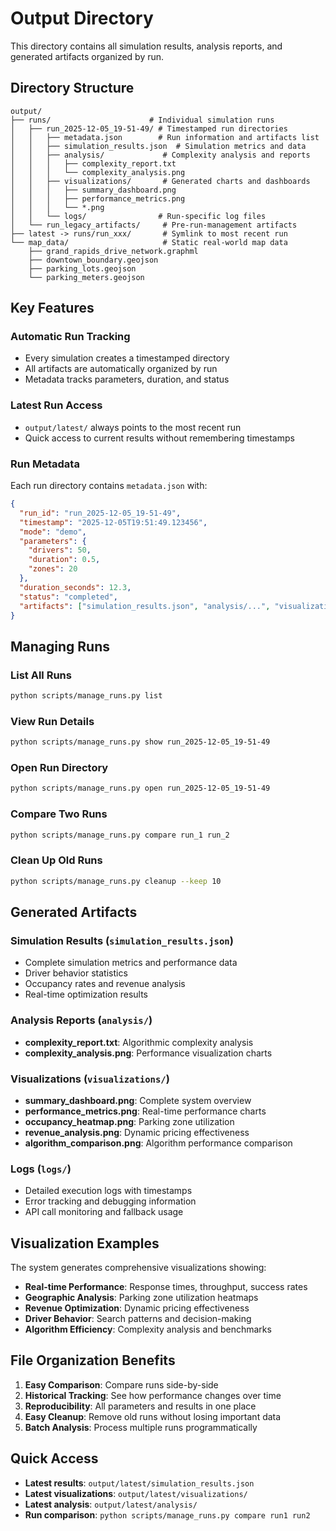 # Output Directory

This directory contains all simulation results, analysis reports, and generated artifacts organized by run.

## Directory Structure

```
output/
├── runs/                      # Individual simulation runs
│   ├── run_2025-12-05_19-51-49/ # Timestamped run directories
│   │   ├── metadata.json        # Run information and artifacts list
│   │   ├── simulation_results.json  # Simulation metrics and data
│   │   ├── analysis/             # Complexity analysis and reports
│   │   │   ├── complexity_report.txt
│   │   │   └── complexity_analysis.png
│   │   ├── visualizations/       # Generated charts and dashboards
│   │   │   ├── summary_dashboard.png
│   │   │   ├── performance_metrics.png
│   │   │   └── *.png
│   │   └── logs/                # Run-specific log files
│   └── run_legacy_artifacts/     # Pre-run-management artifacts
├── latest -> runs/run_xxx/       # Symlink to most recent run
└── map_data/                     # Static real-world map data
    ├── grand_rapids_drive_network.graphml
    ├── downtown_boundary.geojson
    ├── parking_lots.geojson
    └── parking_meters.geojson
```

## Key Features

### Automatic Run Tracking

- Every simulation creates a timestamped directory
- All artifacts are automatically organized by run
- Metadata tracks parameters, duration, and status

### Latest Run Access

- `output/latest/` always points to the most recent run
- Quick access to current results without remembering timestamps

### Run Metadata

Each run directory contains `metadata.json` with:

```json
{
  "run_id": "run_2025-12-05_19-51-49",
  "timestamp": "2025-12-05T19:51:49.123456",
  "mode": "demo",
  "parameters": {
    "drivers": 50,
    "duration": 0.5,
    "zones": 20
  },
  "duration_seconds": 12.3,
  "status": "completed",
  "artifacts": ["simulation_results.json", "analysis/...", "visualizations/..."]
}
```

## Managing Runs

### List All Runs

```bash
python scripts/manage_runs.py list
```

### View Run Details

```bash
python scripts/manage_runs.py show run_2025-12-05_19-51-49
```

### Open Run Directory

```bash
python scripts/manage_runs.py open run_2025-12-05_19-51-49
```

### Compare Two Runs

```bash
python scripts/manage_runs.py compare run_1 run_2
```

### Clean Up Old Runs

```bash
python scripts/manage_runs.py cleanup --keep 10
```

## Generated Artifacts

### Simulation Results (`simulation_results.json`)

- Complete simulation metrics and performance data
- Driver behavior statistics
- Occupancy rates and revenue analysis
- Real-time optimization results

### Analysis Reports (`analysis/`)

- **complexity_report.txt**: Algorithmic complexity analysis
- **complexity_analysis.png**: Performance visualization charts

### Visualizations (`visualizations/`)

- **summary_dashboard.png**: Complete system overview
- **performance_metrics.png**: Real-time performance charts
- **occupancy_heatmap.png**: Parking zone utilization
- **revenue_analysis.png**: Dynamic pricing effectiveness
- **algorithm_comparison.png**: Algorithm performance comparison

### Logs (`logs/`)

- Detailed execution logs with timestamps
- Error tracking and debugging information
- API call monitoring and fallback usage

## Visualization Examples

The system generates comprehensive visualizations showing:

- **Real-time Performance**: Response times, throughput, success rates
- **Geographic Analysis**: Parking zone utilization heatmaps
- **Revenue Optimization**: Dynamic pricing effectiveness
- **Driver Behavior**: Search patterns and decision-making
- **Algorithm Efficiency**: Complexity analysis and benchmarks

## File Organization Benefits

1. **Easy Comparison**: Compare runs side-by-side
2. **Historical Tracking**: See how performance changes over time
3. **Reproducibility**: All parameters and results in one place
4. **Easy Cleanup**: Remove old runs without losing important data
5. **Batch Analysis**: Process multiple runs programmatically

## Quick Access

- **Latest results**: `output/latest/simulation_results.json`
- **Latest visualizations**: `output/latest/visualizations/`
- **Latest analysis**: `output/latest/analysis/`
- **Run comparison**: `python scripts/manage_runs.py compare run1 run2`
